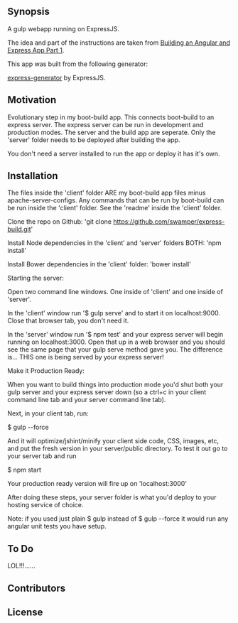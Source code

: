 ## Synopsis

A gulp webapp running on ExpressJS.

The idea and part of the instructions are taken from [Building an Angular and Express App Part 1](http://start.jcolemorrison.com/building-an-angular-and-express-app-part-1/).

This app was built from the following generator:

[express-generator](https://github.com/expressjs/generator) by ExpressJS.

## Motivation

Evolutionary step in my boot-build app. This connects boot-build to an express server. The express server can be run in development and production modes. The server and the build app are seperate. Only the 'server' folder needs to be deployed after building the app.

You don't need a server installed to run the app or deploy it has it's own.

## Installation

The files inside the 'client' folder ARE my boot-build app files minus apache-server-configs. Any commands that can be run by boot-build can be run inside the 'client' folder. See the 'readme' inside the 'client' folder.

Clone the repo on Github: 'git clone https://github.com/swamper/express-build.git'

Install Node dependencies in the 'client' and 'server' folders BOTH: 'npm install'

Install Bower dependencies in the 'client' folder: 'bower install'

Starting the server:

Open two command line windows. One inside of 'client' and one inside of 'server'.

In the 'client' window run '$ gulp serve' and to start it on localhost:9000. Close that browser tab, you don't need it.

In the 'server' window run '$ npm test' and your express server will begin running on localhost:3000. Open that up in a web browser and you should see the same page that your gulp serve method gave you. The difference is... THIS one is being served by your express server!

Make it Production Ready:

When you want to build things into production mode you'd shut both your gulp server and your express server down (so a ctrl+c in your client command line tab and your server command line tab).

Next, in your client tab, run:

$ gulp --force

And it will optimize/jshint/minify your client side code, CSS, images, etc, and put the fresh version in your server/public directory. To test it out go to your server tab and run

$ npm start

Your production ready version will fire up on 'localhost:3000'

After doing these steps, your server folder is what you'd deploy to your hosting service of choice.

Note: if you used just plain $ gulp instead of $ gulp --force it would run any angular unit tests you have setup.

## To Do

LOL!!!......

## Contributors

## License
